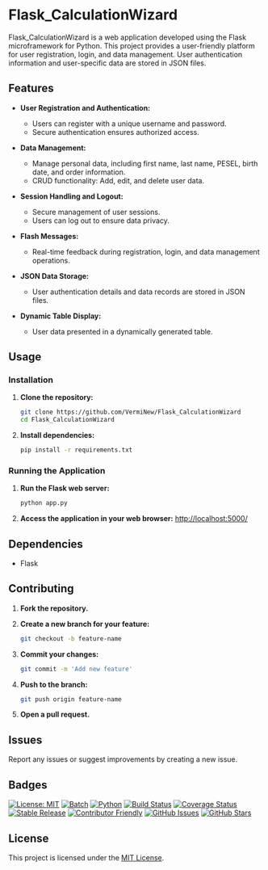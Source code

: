 # Flask_CalculationWizard

Flask_CalculationWizard is a web application developed using the Flask microframework for Python. This project provides a user-friendly platform for user registration, login, and data management.
User authentication information and user-specific data are stored in JSON files.

## Features

- **User Registration and Authentication:**
  - Users can register with a unique username and password.
  - Secure authentication ensures authorized access.

- **Data Management:**
  - Manage personal data, including first name, last name, PESEL, birth date, and order information.
  - CRUD functionality: Add, edit, and delete user data.

- **Session Handling and Logout:**
  - Secure management of user sessions.
  - Users can log out to ensure data privacy.

- **Flash Messages:**
  - Real-time feedback during registration, login, and data management operations.

- **JSON Data Storage:**
  - User authentication details and data records are stored in JSON files.

- **Dynamic Table Display:**
  - User data presented in a dynamically generated table.

## Usage

### Installation

1. **Clone the repository:**
    ```sh
    git clone https://github.com/VermiNew/Flask_CalculationWizard
    cd Flask_CalculationWizard
    ```

2. **Install dependencies:**
    ```sh
    pip install -r requirements.txt
    ```

### Running the Application

1. **Run the Flask web server:**
    ```sh
    python app.py
    ```

2. **Access the application in your web browser:**
    [http://localhost:5000/](http://localhost:5000/)

## Dependencies

- Flask

## Contributing

1. **Fork the repository.**
2. **Create a new branch for your feature:**
    ```sh
    git checkout -b feature-name
    ```

3. **Commit your changes:**
    ```sh
    git commit -m 'Add new feature'
    ```

4. **Push to the branch:**
    ```sh
    git push origin feature-name
    ```

5. **Open a pull request.**

## Issues

Report any issues or suggest improvements by creating a new issue.

## Badges

[![License: MIT](https://img.shields.io/github/license/VermiNew/Flask_CalculationWizard.svg?style=flat-square)](LICENSE)
[![Batch](https://img.shields.io/badge/Platform-Batch-blue.svg)](https://en.wikipedia.org/wiki/Batch_file)
[![Python](https://img.shields.io/badge/Platform-Python-orange.svg)](https://www.python.org/)
[![Build Status](https://img.shields.io/travis/com/VermiNew/Flask_CalculationWizard/master.svg?style=flat-square)](https://travis-ci.com/VermiNew/Flask_CalculationWizard)
[![Coverage Status](https://img.shields.io/codecov/c/github/VermiNew/Flask_CalculationWizard/master.svg?style=flat-square)](https://codecov.io/gh/VermiNew/Flask_CalculationWizard)
[![Stable Release](https://img.shields.io/badge/Release-Stable-darkgreen.svg)](https://github.com/VermiNew/Flask_CalculationWizard/releases/tag/stable)
[![Contributor Friendly](https://img.shields.io/badge/Contributions-Welcome-darkgreen.svg)](https://github.com/VermiNew/Flask_CalculationWizard/blob/main/CONTRIBUTING.md)
[![GitHub Issues](https://img.shields.io/github/issues/VermiNew/Flask_CalculationWizard.svg?style=flat-square)](https://github.com/VermiNew/Flask_CalculationWizard/issues)
[![GitHub Stars](https://img.shields.io/github/stars/VermiNew/Flask_CalculationWizard.svg?style=social&label=Stars)](https://github.com/VermiNew/Flask_CalculationWizard/stargazers)

## License

This project is licensed under the [MIT License](LICENSE).
